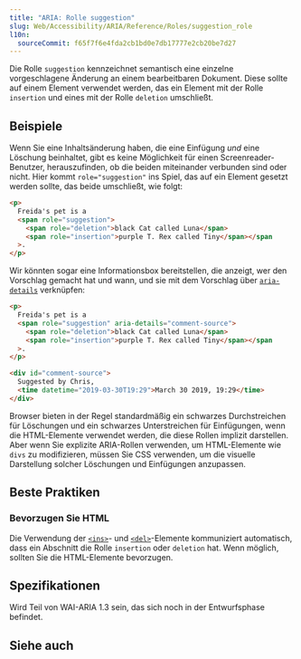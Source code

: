 ```yaml
---
title: "ARIA: Rolle suggestion"
slug: Web/Accessibility/ARIA/Reference/Roles/suggestion_role
l10n:
  sourceCommit: f65f7f6e4fda2cb1bd0e7db17777e2cb20be7d27
---
```


Die Rolle `suggestion` kennzeichnet semantisch eine einzelne vorgeschlagene Änderung an einem bearbeitbaren Dokument. Diese sollte auf einem Element verwendet werden, das ein Element mit der Rolle `insertion` und eines mit der Rolle `deletion` umschließt.

## Beispiele

Wenn Sie eine Inhaltsänderung haben, die eine Einfügung _und_ eine Löschung beinhaltet, gibt es keine Möglichkeit für einen Screenreader-Benutzer, herauszufinden, ob die beiden miteinander verbunden sind oder nicht. Hier kommt `role="suggestion"` ins Spiel, das auf ein Element gesetzt werden sollte, das beide umschließt, wie folgt:

```html
<p>
  Freida's pet is a
  <span role="suggestion">
    <span role="deletion">black Cat called Luna</span>
    <span role="insertion">purple T. Rex called Tiny</span></span
  >.
</p>
```

Wir könnten sogar eine Informationsbox bereitstellen, die anzeigt, wer den Vorschlag gemacht hat und wann, und sie mit dem Vorschlag über [`aria-details`](/de/docs/Web/Accessibility/ARIA/Reference/Attributes/aria-details) verknüpfen:

```html
<p>
  Freida's pet is a
  <span role="suggestion" aria-details="comment-source">
    <span role="deletion">black Cat called Luna</span>
    <span role="insertion">purple T. Rex called Tiny</span></span
  >.
</p>

<div id="comment-source">
  Suggested by Chris,
  <time datetime="2019-03-30T19:29">March 30 2019, 19:29</time>
</div>
```

Browser bieten in der Regel standardmäßig ein schwarzes Durchstreichen für Löschungen und ein schwarzes Unterstreichen für Einfügungen, wenn die HTML-Elemente verwendet werden, die diese Rollen implizit darstellen. Aber wenn Sie explizite ARIA-Rollen verwenden, um HTML-Elemente wie `divs` zu modifizieren, müssen Sie CSS verwenden, um die visuelle Darstellung solcher Löschungen und Einfügungen anzupassen.

## Beste Praktiken

### Bevorzugen Sie HTML

Die Verwendung der [`<ins>`](/de/docs/Web/HTML/Element/ins)- und [`<del>`](/de/docs/Web/HTML/Element/del)-Elemente kommuniziert automatisch, dass ein Abschnitt die Rolle `insertion` oder `deletion` hat. Wenn möglich, sollten Sie die HTML-Elemente bevorzugen.

## Spezifikationen

Wird Teil von WAI-ARIA 1.3 sein, das sich noch in der Entwurfsphase befindet.

## Siehe auch
